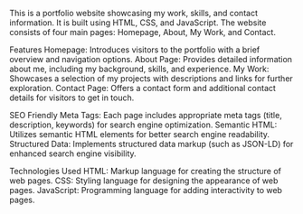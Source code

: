 This is a portfolio website showcasing my work, skills, and contact information. 
It is built using HTML, CSS, and JavaScript. 
The website consists of four main pages: Homepage, About, My Work, and Contact.

Features
Homepage: Introduces visitors to the portfolio with a brief overview and navigation options.
About Page: Provides detailed information about me, including my background, skills, and experience.
My Work: Showcases a selection of my projects with descriptions and links for further exploration.
Contact Page: Offers a contact form and additional contact details for visitors to get in touch.

SEO Friendly
Meta Tags: Each page includes appropriate meta tags (title, description, keywords) for search engine optimization.
Semantic HTML: Utilizes semantic HTML elements for better search engine readability.
Structured Data: Implements structured data markup (such as JSON-LD) for enhanced search engine visibility.

Technologies Used
HTML: Markup language for creating the structure of web pages.
CSS: Styling language for designing the appearance of web pages.
JavaScript: Programming language for adding interactivity to web pages.
